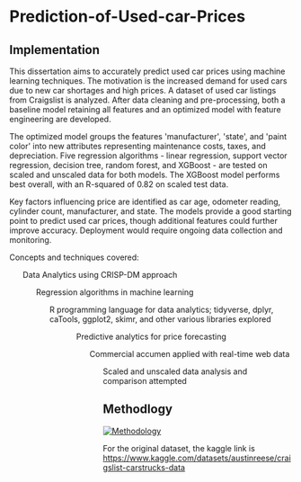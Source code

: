 # Prediction-of-Used-car-Prices

## Implementation

This dissertation aims to accurately predict used car prices using machine learning techniques. The motivation is the increased demand for used cars due to new car shortages and high prices. A dataset of used car listings from Craigslist is analyzed. After data cleaning and pre-processing, both a baseline model retaining all features and an optimized model with feature engineering are developed. 

The optimized model groups the features 'manufacturer', 'state', and 'paint color' into new attributes representing maintenance costs, taxes, and depreciation. Five regression algorithms - linear regression, support vector regression, decision tree, random forest, and XGBoost - are tested on scaled and unscaled data for both models. The XGBoost model performs best overall, with an R-squared of 0.82 on scaled test data. 

Key factors influencing price are identified as car age, odometer reading, cylinder count, manufacturer, and state. The models provide a good starting point to predict used car prices, though additional features could further improve accuracy. Deployment would require ongoing data collection and monitoring.

Concepts and techniques covered:
<ul> Data Analytics using CRISP-DM approach 
<ul> Regression algorithms in machine learning 
<ul> R programming language for data analytics; tidyverse, dplyr, caTools, ggplot2, skimr, and other various libraries explored <ul>
<ul> Predictive analytics for price forecasting 
<ul> Commercial accumen applied with real-time web data 
<ul> Scaled and unscaled data analysis and comparison attempted 
  
## Methodlogy
[![Methodology](https://github.com/vishwanathspring22/Prediction-of-Used-car-Prices/assets/125931190/eb4a6b5f-5f71-4659-b724-d1593c4b9e89)](https://github.com/vishwanathspring22/Prediction-of-Used-car-Prices/blob/main/Methodology.png?raw=true)

For the original dataset, the kaggle link is https://www.kaggle.com/datasets/austinreese/craigslist-carstrucks-data
